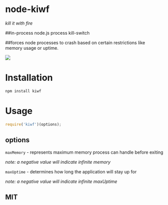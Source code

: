 # node-kiwf

*kill it with fire*

##in-process node.js process kill-switch

##forces node processes to crash based on certain restrictions like memory usage or uptime.

<img src="http://emotibot.net/pix/444.gif"></img>

# Installation

    npm install kiwf

# Usage

```js
require('kiwf')(options);
```

## options

 `maxMemory` - represents maximum memory process can handle before exiting
 
 *note: a negative value will indicate infinite memory*
 
 `maxUptime` - determines how long the application will stay up for
 
 *note: a negative value will indicate infinite maxUptime*

## MIT
